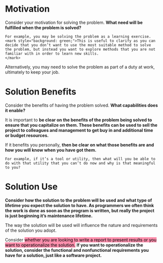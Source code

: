 # Motivation

Consider your motivation for solving the problem. **What need will be fulfilled when the problem is solved?**

```ad-info
For example, you may be solving the problem as a learning exercise. <mark style="background: green;">This is useful to clarify as you can decide that you don’t want to use the most suitable method to solve the problem, but instead you want to explore methods that you are not familiar with in order to learn new skills.
</mark>
```

Alternatively, you may need to solve the problem as part of a duty at work, ultimately to keep your job.

# Solution Benefits

Consider the benefits of having the problem solved. **What capabilities does it enable?**

It is important to **be clear on the benefits of the problem being solved to ensure that you capitalize on them. These benefits can be used to sell the project to colleagues and management to get buy in and additional time or budget resources.**

If it benefits you personally, **then be clear on what those benefits are and how you will know when you have got them.**

```ad-info
For example, if it’s a tool or utility, then what will you be able to do with that utility that you can’t do now and why is that meaningful to you?
```

# Solution Use

**Consider how the solution to the problem will be used and what type of lifetime you expect the solution to have. As programmers we often think the work is done as soon as the program is written, but really the project is just beginning it’s maintenance lifetime.**

The way the solution will be used will influence the nature and requirements of the solution you adopt.

Consider <mark style="background: #FF5582A6;">whether you are looking to write a report to present results or you want to operationalize the solution.</mark> **If you want to operationalize the solution, consider the functional and nonfunctional requirements you have for a solution, just like a software project.**